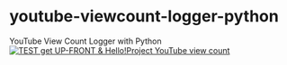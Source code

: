 # youtube-viewcount-logger-python
YouTube View Count Logger with Python
[![TEST get UP-FRONT & Hello!Project YouTube view count](https://github.com/yayoimizuha/youtube-viewcount-logger-python/actions/workflows/test.yml/badge.svg?branch=test)](https://github.com/yayoimizuha/youtube-viewcount-logger-python/actions/workflows/test.yml)
